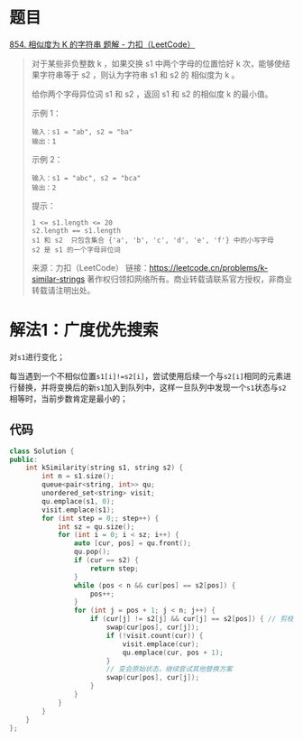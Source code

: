 # 题目

[854. 相似度为 K 的字符串 题解 - 力扣（LeetCode）](https://leetcode.cn/problems/k-similar-strings/solution/)

> 对于某些非负整数 k ，如果交换 s1 中两个字母的位置恰好 k 次，能够使结果字符串等于 s2 ，则认为字符串 s1 和 s2 的 相似度为 k 。
>
> 给你两个字母异位词 s1 和 s2 ，返回 s1 和 s2 的相似度 k 的最小值。
>
> 示例 1：
>
> ```
> 输入：s1 = "ab", s2 = "ba"
> 输出：1
> ```
>
> 示例 2：
>
> ```
> 输入：s1 = "abc", s2 = "bca"
> 输出：2
> ```
>
>
> 提示：
>
> ```
> 1 <= s1.length <= 20
> s2.length == s1.length
> s1 和 s2  只包含集合 {'a', 'b', 'c', 'd', 'e', 'f'} 中的小写字母
> s2 是 s1 的一个字母异位词
> ```
>
> 来源：力扣（LeetCode）
> 链接：https://leetcode.cn/problems/k-similar-strings
> 著作权归领扣网络所有。商业转载请联系官方授权，非商业转载请注明出处。

# 解法1：广度优先搜索

对`s1`进行变化；

每当遇到一个不相似位置`s1[i]!=s2[i]`，尝试使用后续一个与`s2[i]`相同的元素进行替换，并将变换后的新`s1`加入到队列中，这样一旦队列中发现一个`s1`状态与`s2`相等时，当前步数肯定是最小的；

## 代码

```c++
class Solution {
public:
    int kSimilarity(string s1, string s2) {
        int n = s1.size();
        queue<pair<string, int>> qu;
        unordered_set<string> visit;
        qu.emplace(s1, 0);
        visit.emplace(s1);
        for (int step = 0;; step++) {
            int sz = qu.size();
            for (int i = 0; i < sz; i++) {
                auto [cur, pos] = qu.front();
                qu.pop();
                if (cur == s2) {
                    return step;
                }
                while (pos < n && cur[pos] == s2[pos]) {
                    pos++;
                }
                for (int j = pos + 1; j < n; j++) {
                    if (cur[j] != s2[j] && cur[j] == s2[pos]) { // 剪枝，只在 cur[j] != s2[j] 时去交换
                        swap(cur[pos], cur[j]);
                        if (!visit.count(cur)) {
                            visit.emplace(cur);
                            qu.emplace(cur, pos + 1);
                        }
                      	// 变会原始状态，继续尝试其他替换方案
                        swap(cur[pos], cur[j]);
                    }
                }
            }
        }
    }
};

```

